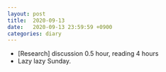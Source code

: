 ```yaml
---
layout: post
title:  2020-09-13
date:   2020-09-13 23:59:59 +0900
categories: diary
---
```


- [Research] discussion 0.5 hour, reading 4 hours
- Lazy lazy Sunday.